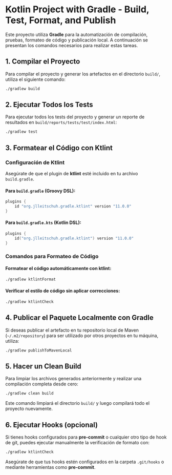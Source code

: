 
# Kotlin Project with Gradle - Build, Test, Format, and Publish

Este proyecto utiliza **Gradle** para la automatización de compilación, pruebas, formateo de código y publicación local. A continuación se presentan los comandos necesarios para realizar estas tareas.

## 1. Compilar el Proyecto

Para compilar el proyecto y generar los artefactos en el directorio `build/`, utiliza el siguiente comando:

```bash
./gradlew build
```

## 2. Ejecutar Todos los Tests

Para ejecutar todos los tests del proyecto y generar un reporte de resultados en `build/reports/tests/test/index.html`:

```bash
./gradlew test
```

## 3. Formatear el Código con Ktlint

### Configuración de Ktlint

Asegúrate de que el plugin de **ktlint** esté incluido en tu archivo `build.gradle`.

#### Para `build.gradle` (Groovy DSL):

```groovy
plugins {
    id "org.jlleitschuh.gradle.ktlint" version "11.0.0"
}
```

#### Para `build.gradle.kts` (Kotlin DSL):

```kotlin
plugins {
    id("org.jlleitschuh.gradle.ktlint") version "11.0.0"
}
```

### Comandos para Formateo de Código

#### Formatear el código automáticamente con ktlint:
```bash
./gradlew ktlintFormat
```

#### Verificar el estilo de código sin aplicar correcciones:
```bash
./gradlew ktlintCheck
```

## 4. Publicar el Paquete Localmente con Gradle

Si deseas publicar el artefacto en tu repositorio local de Maven (`~/.m2/repository`) para ser utilizado por otros proyectos en tu máquina, utiliza:

```bash
./gradlew publishToMavenLocal
```

## 5. Hacer un Clean Build

Para limpiar los archivos generados anteriormente y realizar una compilación completa desde cero:

```bash
./gradlew clean build
```

Este comando limpiará el directorio `build/` y luego compilará todo el proyecto nuevamente.

## 6. Ejecutar Hooks (opcional)

Si tienes hooks configurados para **pre-commit** o cualquier otro tipo de hook de git, puedes ejecutar manualmente la verificación de formato con:

```bash
./gradlew ktlintCheck
```

Asegúrate de que tus hooks estén configurados en la carpeta `.git/hooks` o mediante herramientas como **pre-commit**.
